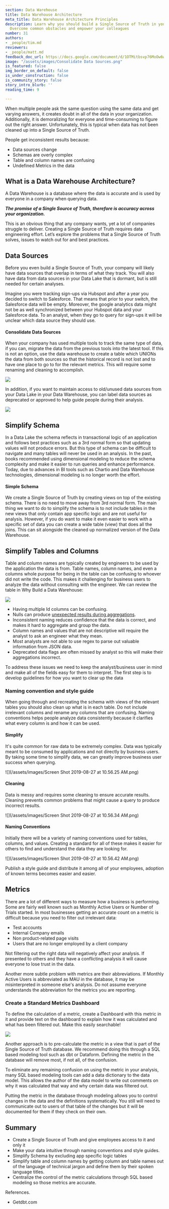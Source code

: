 ```yaml
---
section: Data Warehouse
title: Data Warehouse Architecture
meta_title: Data Warehouse Architecture Principles
description: Learn why you should build a Single Source of Truth in your Data Warehouse.
  Overcome common obstacles and empower your colleagues
number: 31
authors:
- _people/tim.md
reviewers:
- _people/matt.md
feedback_doc_url: https://docs.google.com/document/d/1OTMitbsvp76MoOw6whTNpUDBc9_u6eXHFLtfJ6yZFbA/edit?usp=sharing
image: "/assets/images/Consolidate Data Sources.png"
is_featured: false
img_border_on_default: false
is_under_construction: false
is_community_story: false
story_intro_blurb: ''
reading_time: 9

---
```

When multiple people ask the same question using the same data and get varying answers, it creates doubt in all of the data in your organization. Additionally, it is demoralizing for everyone and time-consuming to figure out the right answer. Unfortunately, this is typical when data has not been cleaned up into a Single Source of Truth.

People get inconsistent results because:

* Data sources change
* Schemas are overly complex
* Table and column names are confusing
* Undefined Metrics in the data

## What is a Data Warehouse Architecture?

A Data Warehouse is a database where the data is accurate and is used by everyone in a company when querying data.

**_The promise of a Single Source of Truth, therefore is accuracy across your organization._**

This is an obvious thing that any company wants, yet a lot of companies struggle to deliver. Creating a Single Source of Truth requires data engineering effort. Let’s explore the problems that a Single Source of Truth solves, issues to watch out for and best practices.

## Data Sources

Before you even build a Single Source of Truth, your company will likely have data sources that overlap in terms of what they track. You will also have data from data sources in your Data Lake that is dormant, but is still needed for certain analyses.

Imagine you were tracking sign-ups via Hubspot and after a year you decided to switch to Salesforce. That means that prior to your switch, the Salesforce data will be empty. Moreover, the google analytics data might not be as well synchronized between your Hubspot data and your Salesforce data. To an analyst, when they go to query for sign-ups it will be unclear which data source they should use.

#### Consolidate Data Sources

When your company has used multiple tools to track the same type of data, if you can, migrate the data from the previous tools into the latest tool. If this is not an option, use the data warehouse to create a table which UNIONs the data from both sources so that the historical record is not lost and to have one place to go to for the relevant metrics. This will require some renaming and cleaning to accomplish.

![](https://lh5.googleusercontent.com/QeJLs7zZHh01xpwnfDoY_fh-0tx25R3oMCpLDpn7znIUNuP9V-y7ncl6TP42dztFq4813d8G-dpsb7ZY2-slncBSwNsmn3wdqCHAilMy01vaxdaWSRuw_R4O7_pBCBkRrt4WVsdp)

In addition, if you want to maintain access to old/unused data sources from your Data Lake in your Data Warehouse, you can label data sources as deprecated or approved to help guide people during their analysis.

![](https://lh3.googleusercontent.com/qmlE0lA9TL7LyBpOfAq3DNjB1yBggNEWF4QmDnKgVLzf-8_A6dgoNyo3xlnlob0_Q2hDVKbHoXWqTKgLf2t_ZCpjsmpQQnrzIoPRN6C97cE4P3RWwWmKesJeBndVOX41OzcB4U5c)

## Simplify Schema

In a Data Lake the schema reflects in transactional logic of an application and follows best practices such as a 3rd normal form so that updating values will not produce errors. But this type of schema can be difficult to navigate and many tables will never be used in an analysis. In the past, books recommended using dimensional modeling to reduce the schema complexity and make it easier to run queries and enhance performance. Today, due to advances in BI tools such as Chartio and Data Warehouse technologies, dimensional modeling is no longer worth the effort.

#### Simple Schema

We create a Single Source of Truth by creating views on top of the existing schema. There is no need to move away from 3rd normal form. The main thing we want to do to simplify the schema is to not include tables in the new views that only contain app specific logic and are not useful for analysis. However, if you do want to make it even easier to work with a specific set of data you can create a wide table (view) that does all the joins. This can sit alongside the cleaned up normalized version of the Data Warehouse.

## Simplify Tables and Columns

Table and column names are typically created by engineers to be used by the application the data is from. Table names, column names, and even a columns whole purpose for being in the table can be confusing to whoever did not write the code. This makes it challenging for business users to analyze the data without consulting with the engineer. We can review the table in Why Build a Data Warehouse:

![](https://lh4.googleusercontent.com/orujeq0VhTYWnajkOgRA9FbWHGhyEZRrJPZfF-bUZx_KlwNLQY2Z9G3cOW07hpu0JvqMLf_1Boq5ysGmzwSin7LQS5WhUAcb638oNbLm9hz8vaU_qtts4NJd7TwW1cBiunB9N7Ux)

* Having multiple Id columns can be confusing.
* Nulls can produce [unexpected results during aggregations](https://dataschool.com/how-to-teach-people-sql/how-sql-aggregations-work/).
* Inconsistent naming reduces confidence that the data is correct, and makes it hard to aggregate and group the data.
* Column names and values that are not descriptive will require the analyst to ask an engineer what they mean.
* Most analysts are not able to use regex to parse out valuable information from JSON data.
* Deprecated data flags are often missed by analyst so this will make their aggregations incorrect.

To address these issues we need to keep the analyst/business user in mind and make all of the fields easy for them to interpret. The first step is to develop guidelines for how you want to clear up the data

### Naming convention and style guide

When going through and recreating the schema with views of the relevant tables you should also clean up what is in each table. Do not include irrelevant columns and rename any columns that are confusing. Naming conventions helps people analyze data consistently because it clarifies what every column is and how it can be used.

#### Simplify

It's quite common for raw data to be extremely complex. Data was typically meant to be consumed by applications and not directly by business users. By taking some time to simplify data, we can greatly improve business user success when querying.

![](/assets/images/Screen Shot 2019-08-27 at 10.56.25 AM.png)

#### Cleaning

Data is messy and requires some cleaning to ensure accurate results. Cleaning prevents common problems that might cause a query to produce incorrect results.

![](/assets/images/Screen Shot 2019-08-27 at 10.56.34 AM.png)

#### Naming Conventions

Initially there will be a variety of naming conventions used for tables, columns, and values. Creating a standard for all of these makes it easier for others to find and understand the data they are looking for.

![](/assets/images/Screen Shot 2019-08-27 at 10.56.42 AM.png)

Publish a style guide and distribute it among all of your employees, adoption of known terms becomes easier and easier.

## Metrics

There are a lot of different ways to measure how a business is performing. Some are fairly well known such as Monthly Active Users or Number of Trials started. In most businesses getting an accurate count on a metric is difficult because you need to filter out irrelevant data:

* Test accounts
* Internal Company emails
* Non product-related page visits
* Users that are no longer employed by a client company

Not filtering out the right data will negatively affect your analysis. If presented to others and they have a conflicting analysis it will cause everyone to lose trust in the data.

Another more subtle problem with metrics are their abbreviations. If Monthly Active Users is abbreviated as MAU in the database, it may be misinterpreted in someone else's analysis. Do not assume everyone understands the abbreviation for the metrics you are reporting.

### Create a Standard Metrics Dashboard

To define the calculation of a metric, create a Dashboard with this metric in it and provide text on the dashboard to explain how it was calculated and what has been filtered out. Make this easily searchable!

![](https://lh3.googleusercontent.com/6d-LTl0TZQciojSmsNUcjCnurkl92dLqXbCe7FW2RsRCi9uOdJXRZg8sZQXsY9jsa7UmX4WJJTFiV7Tl0pGMtGBYUOmV2tm_keUvBLqx64jNFBkQotzi4QBuFy44E-Phgo3T0kfw)

Another approach is to pre-calculate the metric in a view that is part of the Single Source of Truth database. We recommend doing this through a SQL based modeling tool such as dbt or Dataform. Defining the metric in the database will remove most, if not all, of the confusion.

To eliminate any remaining confusion on using the metric in your analysis, many SQL based modeling tools can add a data dictionary to the data model. This allows the author of the data model to write out comments on why it was calculated that way and why certain data was filtered out.

Putting the metric in the database through modeling allows you to control changes in the data and the definitions systematically. You still will need to communicate out to users of that table of the changes but it will be documented for them if they check on their own.

## Summary

* Create a Single Source of Truth and give employees access to it and only it
* Make your data intuitive through naming conventions and style guides.
* Simplify Schema by excluding app specific logic tables
* Simplify table and column names by getting column and table names out of the language of technical jargon and define them by their spoken language titles.
* Centralize the control of the metric calculations through SQL based modeling so those metrics are accurate.

References.

* Getdbt.com